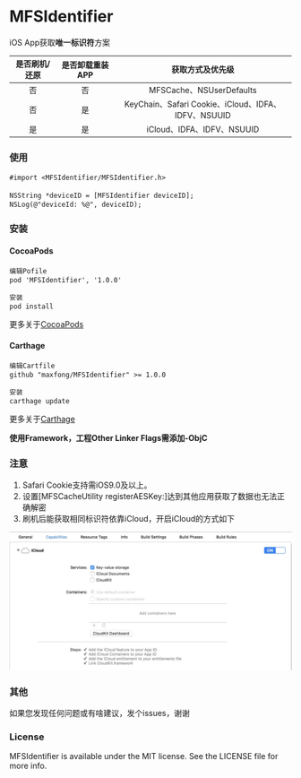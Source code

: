 # MFSIdentifier
iOS App获取**唯一标识符**方案

| 是否刷机/还原  | 是否卸载重装APP   | 获取方式及优先级 | 
| :----: | :------: | :-------------: |
|    否  |    否    |   MFSCache、NSUserDefaults  |
|    否  |    是    |   KeyChain、Safari Cookie、iCloud、IDFA、IDFV、NSUUID |
|    是  |    是    |   iCloud、IDFA、IDFV、NSUUID |

### 使用  

```
#import <MFSIdentifier/MFSIdentifier.h>

NSString *deviceID = [MFSIdentifier deviceID];
NSLog(@"deviceId: %@", deviceID);
```

### 安装  

#### CocoaPods

```
编辑Pofile
pod 'MFSIdentifier', '1.0.0'
```

```
安装
pod install
```

更多关于[CocoaPods](https://cocoapods.org/)

#### Carthage
```
编辑Cartfile
github "maxfong/MFSIdentifier" >= 1.0.0
```

```
安装
carthage update
```

更多关于[Carthage](https://github.com/Carthage/Carthage)

**使用Framework，工程Other Linker Flags需添加-ObjC**

### 注意
1. Safari Cookie支持需iOS9.0及以上。
2. 设置[MFSCacheUtility registerAESKey:]达到其他应用获取了数据也无法正确解密  
3. 刷机后能获取相同标识符依靠iCloud，开启iCloud的方式如下
 
 ![iCloud Setting](Assets/settingicloud.png)
 
### 其他
如果您发现任何问题或有啥建议，发个issues，谢谢

### License
MFSIdentifier is available under the MIT license. See the LICENSE file for more info.
